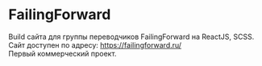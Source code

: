 # FailingForward
Build сайта для группы переводчиков FailingForward на ReactJS, SCSS.<br>
Сайт доступен по адресу: https://failingforward.ru/ <br>
Первый коммерческий проект.
